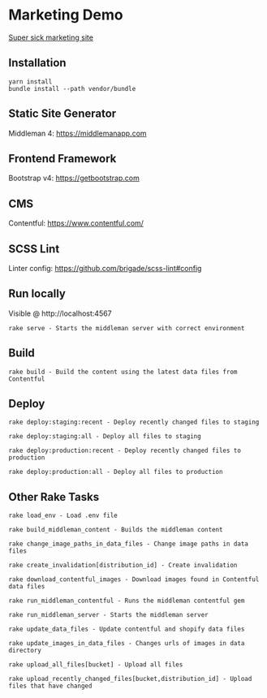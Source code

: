 # Marketing Demo

[Super sick marketing site](https://landock.github.io/marketing-demo)

## Installation

```
yarn install
bundle install --path vendor/bundle
```

## Static Site Generator

Middleman 4: https://middlemanapp.com

## Frontend Framework

Bootstrap v4: https://getbootstrap.com

## CMS

Contentful: https://www.contentful.com/

## SCSS Lint

Linter config: https://github.com/brigade/scss-lint#config

## Run locally

Visible @ http://localhost:4567

```
rake serve - Starts the middleman server with correct environment
```

## Build

```
rake build - Build the content using the latest data files from Contentful
```

## Deploy

```
rake deploy:staging:recent - Deploy recently changed files to staging
```

```
rake deploy:staging:all - Deploy all files to staging
```

```
rake deploy:production:recent - Deploy recently changed files to production
```

```
rake deploy:production:all - Deploy all files to production
```

## Other Rake Tasks

```
rake load_env - Load .env file
```

```
rake build_middleman_content - Builds the middleman content
```

```
rake change_image_paths_in_data_files - Change image paths in data files
```

```
rake create_invalidation[distribution_id] - Create invalidation
```

```
rake download_contentful_images - Download images found in Contentful data files
```

```
rake run_middleman_contentful - Runs the middleman contentful gem
```

```
rake run_middleman_server - Starts the middleman server
```

```
rake update_data_files - Update contentful and shopify data files
```

```
rake update_images_in_data_files - Changes urls of images in data directory
```

```
rake upload_all_files[bucket] - Upload all files
```

```
rake upload_recently_changed_files[bucket,distribution_id] - Upload files that have changed
```
